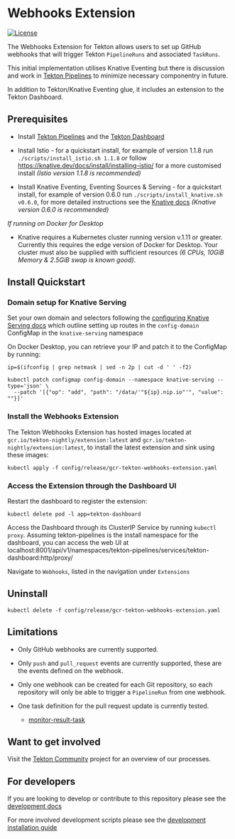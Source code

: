 # Webhooks Extension

[![License](https://img.shields.io/badge/License-Apache%202.0-blue.svg)](https://github.com/kubernetes/experimental/blob/master/LICENSE)

The Webhooks Extension for Tekton allows users to set up GitHub webhooks that will trigger Tekton `PipelineRuns` and associated `TaskRuns`.

This initial implementation utilises Knative Eventing but there is discussion and work in [Tekton Pipelines](https://github.com/tektoncd/pipeline) to minimize necessary componentry in future.

In addition to Tekton/Knative Eventing glue, it includes an extension to the Tekton Dashboard.

## Prerequisites

- Install [Tekton Pipelines](https://github.com/tektoncd/pipeline/blob/master/docs/install.md) and the [Tekton Dashboard](https://github.com/tektoncd/dashboard)

- Install Istio - for a quickstart install, for example of version 1.1.8 run `./scripts/install_istio.sh 1.1.8` _or_ follow https://knative.dev/docs/install/installing-istio/ for a more customised install _(Istio version 1.1.8 is recommended)_

- Install Knative Eventing, Eventing Sources & Serving - for a quickstart install, for example of version 0.6.0 run `./scripts/install_knative.sh v0.6.0`, for more detailed instructions see the [Knative docs](https://knative.dev/docs/install/index.html) _(Knative version 0.6.0 is recommended)_

*If running on Docker for Desktop*

- Knative requires a Kubernetes cluster running version v.1.11 or greater. Currently this requires the edge version of Docker for Desktop. Your cluster must also be supplied with sufficient resources _(6 CPUs, 10GiB Memory & 2.5GiB swap is known good)_.

## Install Quickstart

### Domain setup for Knative Serving

Set your own domain and selectors following the [configuring Knative Serving docs](https://github.com/knative/serving/blob/master/install/CONFIG.md) which outline setting up routes in the `config-domain` ConfigMap in the `knative-serving` namespace

On Docker Desktop, you can retrieve your IP and patch it to the ConfigMap by running:

`ip=$(ifconfig | grep netmask | sed -n 2p | cut -d ' ' -f2)`

```
kubectl patch configmap config-domain --namespace knative-serving --type='json' \
  --patch '[{"op": "add", "path": "/data/'"${ip}.nip.io"'", "value": ""}]'
```

### Install the Webhooks Extension 

The Tekton Webhooks Extension has hosted images located at `gcr.io/tekton-nightly/extension:latest` and `gcr.io/tekton-nightly/extension:latest`, to install the latest extension and sink using these images:

`kubectl apply -f config/release/gcr-tekton-webhooks-extension.yaml`

### Access the Extension through the Dashboard UI 

Restart the dashboard to register the extension:

`kubectl delete pod -l app=tekton-dashboard`

Access the Dashboard through its ClusterIP Service by running `kubectl proxy`. Assuming tekton-pipelines is the install namespace for the dashboard, you can access the web UI at localhost:8001/api/v1/namespaces/tekton-pipelines/services/tekton-dashboard:http/proxy/ 

Navigate to `Webhooks`, listed in the navigation under `Extensions`

## Uninstall

`kubectl delete -f config/release/gcr-tekton-webhooks-extension.yaml`

## Limitations

- Only GitHub webhooks are currently supported.
- Only `push` and `pull_request` events are currently supported, these are the events defined on the webhook.
- Only one webhook can be created for each Git repository, so each repository will only be able to trigger a `PipelineRun` from one webhook.

- One task definition for the pull request update is currently tested.

  - [monitor-result-task](https://github.com/tektoncd/experimental/webhooks-extension/config/task-monitor-result.yaml)


## Want to get involved

Visit the [Tekton Community](https://github.com/tektoncd/community) project for an overview of our processes.

## For developers

If you are looking to develop or contribute to this repository please see the [development docs](https://github.com/tektoncd/experimental/blob/master/webhooks-extension/DEVELOPMENT.md)

For more involved development scripts please see the [development installation guide](https://github.com/tektoncd/experimental/blob/master/webhooks-extension/test/README.md#scripting)

